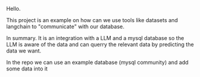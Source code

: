 Hello.

This project is an example on how can we use tools like datasets and langchain
to "communicate" with our database.

In summary. It is an integration with a LLM and a mysql database so the LLM is aware of the data and can querry the relevant data by predicting the data we want.

In the repo we can use an example database (mysql community) and add some data into it